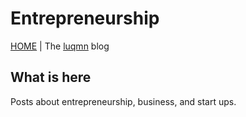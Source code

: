 # Entrepreneurship

[HOME](../index.md) | The [luqmn](https://github.com/theluqmn) blog

## What is here

Posts about entrepreneurship, business, and start ups.
